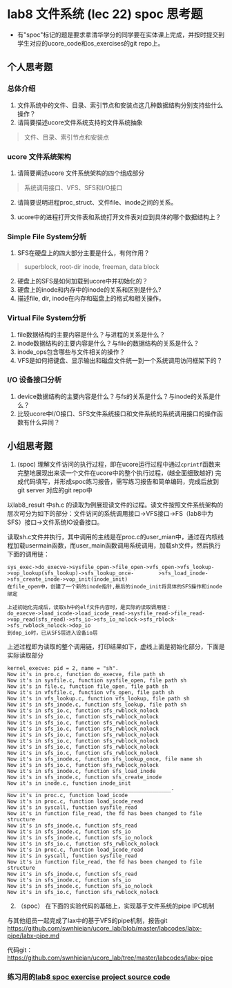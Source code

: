 # lab8 文件系统 (lec 22) spoc 思考题


- 有"spoc"标记的题是要求拿清华学分的同学要在实体课上完成，并按时提交到学生对应的ucore_code和os_exercises的git repo上。

## 个人思考题

### 总体介绍
 1. 文件系统中的文件、目录、索引节点和安装点这几种数据结构分别支持些什么操作？
 2. 请简要描述ucore文件系统支持的文件系统抽象

 > 文件、目录、索引节点和安装点

### ucore 文件系统架构

 1. 请简要阐述ucore 文件系统架构的四个组成部分

 > 系统调用接口、VFS、SFS和I/O接口

 2. 请简要说明进程proc_struct、文件file、inode之间的关系。 
 
 3. ucore中的进程打开文件表和系统打开文件表对应到具体的哪个数据结构上？

### Simple File System分析

 1. SFS在硬盘上的四大部分主要是什么，有何作用？
 
 > superblock, root-dir inode, freeman, data block

 2. 硬盘上的SFS是如何加载到ucore中并初始化的？
 3. 硬盘上的inode和内存中的inode的关系和区别是什么?
 4. 描述file, dir, inode在内存和磁盘上的格式和相关操作。

### Virtual File System分析

 1. file数据结构的主要内容是什么？与进程的关系是什么？
 2. inode数据结构的主要内容是什么？与file的数据结构的关系是什么？
 3. inode_ops包含哪些与文件相关的操作？
 4. VFS是如何把键盘、显示输出和磁盘文件统一到一个系统调用访问框架下的？ 

### I/O 设备接口分析

 1. device数据结构的主要内容是什么？与fs的关系是什么？与inode的关系是什么？
 2. 比较ucore中I/O接口、SFS文件系统接口和文件系统的系统调用接口的操作函数有什么异同？
 
## 小组思考题

1. (spoc) 理解文件访问的执行过程，即在ucore运行过程中通过`cprintf`函数来完整地展现出来读一个文件在ucore中的整个执行过程，(越全面细致越好)
完成代码填写，并形成spoc练习报告，需写练习报告和简单编码，完成后放到git server 对应的git repo中

以lab8_result 中sh.c 的读取为例展现读文件的过程。读文件按照文件系统架构的层次可分为如下的部分：文件访问的系统调用接口->VFS接口->FS（lab8中为SFS）接口->文件系统IO设备接口。

读取sh.c文件并执行，其中调用的主线是在proc.c的user_mian中，通过在内核线程加载usermain函数，而user_main函数调用系统调用，加载sh文件，然后执行下面的调用链：

    sys_exec->do_execve->sysfile_open->file_open->vfs_open->vfs_lookup->vop_lookup(sfs_lookup)->sfs_lookup_once-        >sfs_load_inode->sfs_create_inode->vop_init(inode_init)
    在file_open中，创建了一个新的inode指针,最后的inode_init将具体的SFS操作和inode绑定
    
    上述初始化完成后，读取sh中的elf文件内容时，是实际的读取调用链：
    do_execve->load_icode->load_icode_read->sysfile_read->file_read->vop_read(sfs_read)->sfs_io->sfs_io_nolock->sfs_rblock->sfs_rwblock_nolock->dop_io
    到dop_io时，已从SFS层进入设备io层
    

上述过程即为读取的整个调用链，打印结果如下，虚线上面是初始化部分，下面是实际读取部分

    kernel_execve: pid = 2, name = "sh".
    Now it's in pro.c, function do_execve, file path sh 
    Now it's in sysfile.c, function sysfile_open, file path sh 
    Now it's in file.c, function file_open, file path sh 
    Now it's in vfsfile.c, function vfs_open, file path sh 
    Now it's in vfs_lookup.c, function vfs_lookup, file path sh 
    Now it's in sfs_inode.c, function sfs_lookup, file path sh 
    Now it's in sfs_io.c, function sfs_rwblock_nolock
    Now it's in sfs_io.c, function sfs_rwblock_nolock
    Now it's in sfs_io.c, function sfs_rwblock_nolock
    Now it's in sfs_io.c, function sfs_rwblock_nolock
    Now it's in sfs_io.c, function sfs_rwblock_nolock
    Now it's in sfs_io.c, function sfs_rwblock_nolock
    Now it's in sfs_io.c, function sfs_rwblock_nolock
    Now it's in sfs_io.c, function sfs_rwblock_nolock
    Now it's in sfs_inode.c, function sfs_lookup_once, file name sh 
    Now it's in sfs_io.c, function sfs_rwblock_nolock
    Now it's in sfs_inode.c, function sfs_load_inode
    Now it's in sfs_inode.c, function sfs_create_inode
    Now it's in inode.c, function inode_init 
    _____________________________________________________-
    Now it's in proc.c, function load_icode
    Now it's in proc.c, function load_icode_read
    Now it's in syscall, function sysfile_read 
    Now it's in function file_read, the fd has been changed to file structure 
    Now it's in sfs_inode.c, function sfs_read
    Now it's in sfs_inode.c, function sfs_io
    Now it's in sfs_inode.c, function sfs_io_nolock
    Now it's in sfs_io.c, function sfs_rwblock_nolock
    Now it's in proc.c, function load_icode_read
    Now it's in syscall, function sysfile_read 
    Now it's in function file_read, the fd has been changed to file structure 
    Now it's in sfs_inode.c, function sfs_read
    Now it's in sfs_inode.c, function sfs_io
    Now it's in sfs_inode.c, function sfs_io_nolock
    Now it's in sfs_io.c, function sfs_rwblock_nolock





2. （spoc） 在下面的实验代码的基础上，实现基于文件系统的pipe IPC机制

与其他组员一起完成了lax中的基于VFS的pipe机制，报告git https://github.com/swnhieian/ucore_lab/blob/master/labcodes/labx-pipe/labx-pipe.md

代码git：https://github.com/swnhieian/ucore_lab/tree/master/labcodes/labx-pipe

### 练习用的[lab8 spoc exercise project source code](https://github.com/chyyuu/ucore_lab/tree/master/labcodes_answer/lab8_result)

